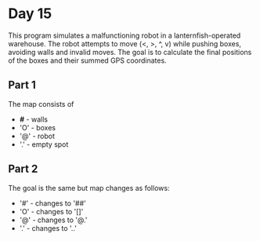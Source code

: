 # Day 15

This program simulates a malfunctioning robot in a lanternfish-operated warehouse. The robot attempts to move (<, >, ^, v) while pushing boxes, avoiding walls and invalid moves. The goal is to calculate the final positions of the boxes and their summed GPS coordinates.

## Part 1 

The map consists of 
- **#** - walls
- 'O' - boxes
- '@' - robot
- '.' - empty spot

## Part 2

The goal is the same but map changes as follows:
- '#' - changes to '##'
- 'O' - changes to '[]'
- '@' - changes to '@.'
- '.' - changes to '..'